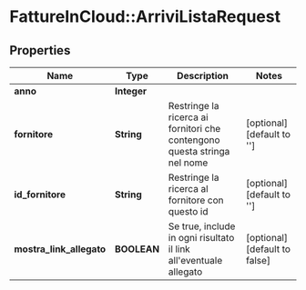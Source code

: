 # FattureInCloud::ArriviListaRequest

## Properties
Name | Type | Description | Notes
------------ | ------------- | ------------- | -------------
**anno** | **Integer** |  | 
**fornitore** | **String** | Restringe la ricerca ai fornitori che contengono questa stringa nel nome | [optional] [default to &#39;&#39;]
**id_fornitore** | **String** | Restringe la ricerca al fornitore con questo id | [optional] [default to &#39;&#39;]
**mostra_link_allegato** | **BOOLEAN** | Se true, include in ogni risultato il link all&#39;eventuale allegato | [optional] [default to false]


